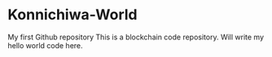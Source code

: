 # Konnichiwa-World
My first Github repository
This is a blockchain code repository.
Will write my hello world code here.
